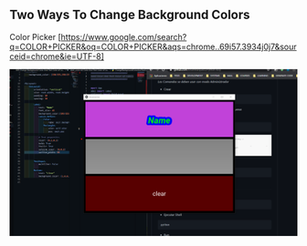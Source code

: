 ##  Two Ways To Change Background Colors

Color Picker [https://www.google.com/search?q=COLOR+PICKER&oq=COLOR+PICKER&aqs=chrome..69i57.3934j0j7&sourceid=chrome&ie=UTF-8]

![kivy](./Captura.png)